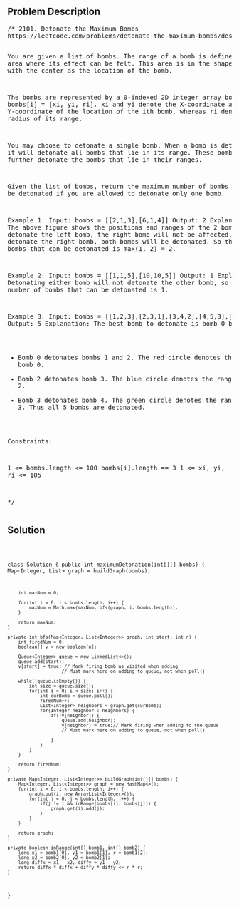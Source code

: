 <!--
<style>
  body { font-family: Arial, sans-serif; }
  .container { max-width: 100%; margin: auto; padding: 10px; }
  .comment-block { background-color: #f9f9f9; padding: 10px; border-left: 5px solid #ccc; max-width: 400px; margin: 20px; word-wrap: break-word; white-space: pre-wrap; }
  .code-block { background-color: #f4f4f4; padding: 10px; border: 1px solid #ddd; }
</style>
-->

<div class='container'>
<h2>Problem Description</h2>
<div class='comment-block'>
<pre>
/* 2101. Detonate the Maximum Bombs
https://leetcode.com/problems/detonate-the-maximum-bombs/description/

You are given a list of bombs. The range of a bomb is defined as 
the area where its effect can be felt. This area is in the shape 
of a circle with the center as the location of the bomb.

The bombs are represented by a 0-indexed 2D integer array bombs 
where bombs[i] = [xi, yi, ri]. xi and yi denote the X-coordinate 
and Y-coordinate of the location of the ith bomb, whereas ri 
denotes the radius of its range.

You may choose to detonate a single bomb. When a bomb is detonated, 
it will detonate all bombs that lie in its range. 
These bombs will further detonate the bombs that lie in their ranges.

Given the list of bombs, return the maximum number of bombs that 
can be detonated if you are allowed to detonate only one bomb.

 

Example 1:
Input: bombs = [[2,1,3],[6,1,4]]
Output: 2
Explanation:
The above figure shows the positions and ranges of the 2 bombs.
If we detonate the left bomb, the right bomb will not be affected.
But if we detonate the right bomb, both bombs will be detonated.
So the maximum bombs that can be detonated is max(1, 2) = 2.


Example 2:
Input: bombs = [[1,1,5],[10,10,5]]
Output: 1
Explanation:
Detonating either bomb will not detonate the other bomb, 
so the maximum number of bombs that can be detonated is 1.


Example 3:
Input: bombs = [[1,2,3],[2,3,1],[3,4,2],[4,5,3],[5,6,4]]
Output: 5
Explanation:
The best bomb to detonate is bomb 0 because:
- Bomb 0 detonates bombs 1 and 2. The red circle denotes the range of bomb 0.
- Bomb 2 detonates bomb 3. The blue circle denotes the range of bomb 2.
- Bomb 3 detonates bomb 4. The green circle denotes the range of bomb 3.
Thus all 5 bombs are detonated.
 

Constraints:

1 <= bombs.length <= 100
bombs[i].length == 3
1 <= xi, yi, ri <= 105

*/
</pre>
</div>

<h2>Solution</h2>
<div class='code-block'>
<pre><code class='language-java'>

class Solution {
    public int maximumDetonation(int[][] bombs) {
        Map<Integer, List<Integer>> graph = buildGraph(bombs);

        int maxNum = 0;

        for(int i = 0; i < bombs.length; i++) {
            maxNum = Math.max(maxNum, bfs(graph, i, bombs.length));
        }

        return maxNum;
    }

    private int bfs(Map<Integer, List<Integer>> graph, int start, int n) {
        int firedNum = 0;
        boolean[] v = new boolean[n];

        Queue<Integer> queue = new LinkedList<>();
        queue.add(start);
        v[start] = true; // Mark firing bomb as visited when adding
                        // Must mark here on adding to queue, not when poll()

        while(!queue.isEmpty()) {
            int size = queue.size();
            for(int i = 0; i < size; i++) {
                int curBomb = queue.poll();
                firedNum++;
                List<Integer> neighbors = graph.get(curBomb);
                for(Integer neighbor : neighbors) {
                    if(!v[neighbor]) {
                        queue.add(neighbor);
                        v[neighbor] = true;// Mark firing when adding to the queue
                        // Must mark here on adding to queue, not when poll()

                    }
                }
            }
        }

        return firedNum;
    }

    private Map<Integer, List<Integer>> buildGraph(int[][] bombs) {
        Map<Integer, List<Integer>> graph = new HashMap<>();
        for(int i = 0; i < bombs.length; i++) {
            graph.put(i, new ArrayList<Integer>());
            for(int j = 0; j < bombs.length; j++) {
                if(j != i && inRange(bombs[i], bombs[j])) {
                    graph.get(i).add(j);
                }
            }
        }

        return graph;
    }

    private boolean inRange(int[] bomb1, int[] bomb2) {
        long x1 = bomb1[0], y1 = bomb1[1], r = bomb1[2];
        long x2 = bomb2[0], y2 = bomb2[1];
        long diffx = x1 - x2, diffy = y1 - y2;
        return diffx * diffx + diffy * diffy <= r * r;
    }
}</code></pre>
</div>
</div>
